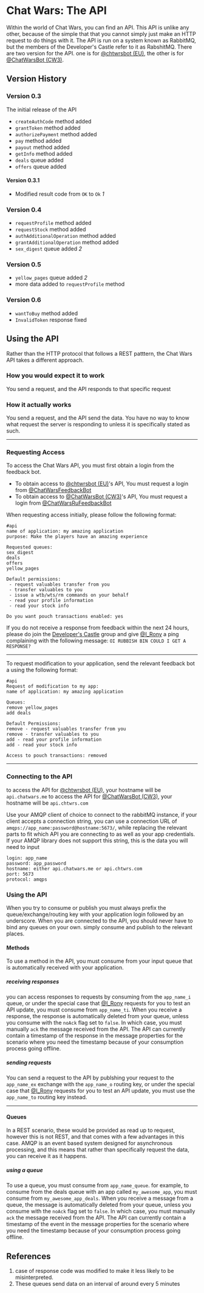 
# Chat Wars: The API

Within the world of Chat Wars, you can find an API. This API is unlike any other, because of the simple that that you cannot simply just make an HTTP request to do things with it. The API is run on a system known as RabbitMQ, but the members of the Developer's Castle refer to it as RabshitMQ.
There are two version for the API. one is for [@chtwrsbot (EU)](http://t.me/chtwrsbot), the other is for [@ChatWarsBot (CW3)](http://t.me/ChatWarsBot).
## Version History
### Version 0.3
The initial release of the API
* `createAuthCode` method added
* `grantToken` method added
* `authorizePayment` method added
* `pay` method added
* `payout` method added
* `getInfo` method added
* `deals` queue added
* `offers` queue added
#### Version 0.3.1
* Modified result code from `OK` to `Ok` _1_
### Version 0.4
* `requestProfile` method added
* `requestStock` method added
* `authAdditionalOperation` method added
* `grantAdditionalOperation` method added
* `sex_digest` queue added _2_
### Version 0.5
* `yellow_pages` queue added _2_
* more data added to `requestProfile` method
### Version 0.6
* `wantToBuy` method added
* `InvalidToken` response fixed
## Using the API
Rather than the HTTP protocol that follows a REST patttern, the Chat Wars API takes a different approach.
### How you would expect it to work
You send a request, and the API responds to that specific request
### How it actually works
You send a request, and the API send the data. You have no way to know what request the server is responding to unless it is specifically stated as such.

---
### Requesting Access
To access the Chat Wars API, you must first obtain a login from the feedback bot.
* To obtain access to [@chtwrsbot (EU)](http://t.me/chtwrsbot)'s API, You must request a login from [@ChatWarsFeedbackBot](http://t.me/ChatWarsFeedbackBot)
* To obtain access to [@ChatWarsBot (CW3)](http://t.me/ChatWarsBot)'s API, You must request a login from [@ChatWarsRuFeedbackBot](http://t.me/ChatWarsRuFeedbackBot)

When requesting access initially, please follow the following format:
```plaintext
#api
name of application: my amazing application
purpose: Make the players have an amazing experience

Requested queues:
sex_digest
deals
offers
yellow_pages

Default permissions:
 - request valuables transfer from you
 - transfer valuables to you
 - issue a wtb/wts/rm commands on your behalf
 - read your profile information
 - read your stock info

Do you want pouch transactions enabled: yes
```
If you do not receive a response from feedback within the next 24 hours, please do join the [Developer's Castle](https://t.me/cwapi) group and give [@I_Rony](tg://user?id=89886125) a ping complaining with the following message: `OI RUBBISH BIN COULD I GET A RESPONSE?`

---
To request modification to your application, send the relevant feedback bot a using the following format:
```plaintext
#api
Request of modification to my app:
name of application: my amazing application

Queues:
remove yellow_pages
add deals

Default Permissions:
remove - request valuables transfer from you
remove - transfer valuables to you
add - read your profile information
add - read your stock info

Access to pouch transactions: removed
```
---
### Connecting to the API
to access the API for [@chtwrsbot (EU)](http://t.me/chtwrsbot), your hostname will be `api.chatwars.me`
to access the API for [@ChatWarsBot (CW3)](http://t.me/ChatWarsBot), your hostname will be `api.chtwrs.com`

Use your AMQP client of choice to connect to the rabbitMQ instance, if your client accepts a connection string, you can use a connection URL of `amqps://app_name:password@hostname:5673/`, while replacing the relevant parts to fit which API you are connecting to as well as your app credentials.
If your AMQP library does not support this string, this is the data you will need to input
```
login: app_name
password: app_password
hostname: either api.chatwars.me or api.chtwrs.com
port: 5673
protocol: amqps
```
### Using the API
When you try to consume or publish you must always prefix the queue/exchange/routing key with your application login followed by an underscore. When you are connected to the API, you should never have to bind any queues on your own. simply consume and publish to the relevant places.
#### Methods
To use a method in the API, you must consume from your input queue that is automatically received with your application. 
##### receiving responses
you can access responses to requests by consuming from the `app_name_i` queue, or under the special case that [@I_Rony](tg://user?id=89886125) requests for you to test an API update, you must consume from `app_name_ti`.
When you receive a response, the response is automatically deleted from your queue, unless you consume with the `noAck` flag set to `false`. In which case, you must manually `ack` the message received from the API.
The API can currently contain a timestamp of the response in the message properties for the scenario where you need the timestamp because of your consumption process going offline.
##### sending requests
You can send a request to the API by publshing your request to the `app_name_ex` exchange with the `app_name_o` routing key, or under the special case that [@I_Rony](tg://user?id=89886125) requests for you to test an API update, you must use the `app_name_to` routing key instead.

---
#### Queues
In a REST scenario, these would be provided as read up to request, however this is not REST, and that comes with a few advantages in this case. AMQP is an event based system designed for asynchronous processing, and this means that rather than specifically request the data, you can receive it as it happens.
##### using a queue
To use a queue, you must consume from `app_name_queue`. for example, to consume from the deals queue with an app called `my_awesome_app`, you must consume from `my_awesome_app_deals`.
When you receive a message from a queue, the message is automatically deleted from your queue, unless you consume with the `noAck` flag set to `false`. In which case, you must manually `ack` the message received from the API.
The API can currently contain a timestamp of the event in the message properties for the scenario where you need the timestamp because of your consumption process going offline.
## References
1. case of response code was modified to make it less likely to be misinterpreted.
2. These queues send data on an interval of around every 5 minutes
